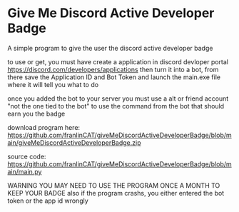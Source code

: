 # Give Me Discord Active Developer Badge
A simple program to give the user the discord active developer badge

to use or get, you must have create a application in discord devloper portal https://discord.com/developers/applications then turn it into a bot, from there save the Application ID and Bot Token and launch the main.exe file where it will tell you what to do 

once you added the bot to your server you must use a alt or friend account "not the one tied to the bot" to use the command from the bot
that should earn you the badge

download program here:
https://github.com/franlinCAT/giveMeDiscordActiveDeveloperBadge/blob/main/giveMeDiscordActiveDeveloperBadge.zip

source code:
https://github.com/franlinCAT/giveMeDiscordActiveDeveloperBadge/blob/main/main.py

WARNING YOU MAY NEED TO USE THE PROGRAM ONCE A MONTH TO KEEP YOUR BADGE
also if the program crashs, you either entered the bot token or the app id wrongly
